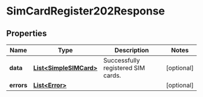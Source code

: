 

# SimCardRegister202Response


## Properties

| Name | Type | Description | Notes |
|------------ | ------------- | ------------- | -------------|
|**data** | [**List&lt;SimpleSIMCard&gt;**](SimpleSIMCard.md) | Successfully registered SIM cards. |  [optional] |
|**errors** | [**List&lt;Error&gt;**](Error.md) |  |  [optional] |




